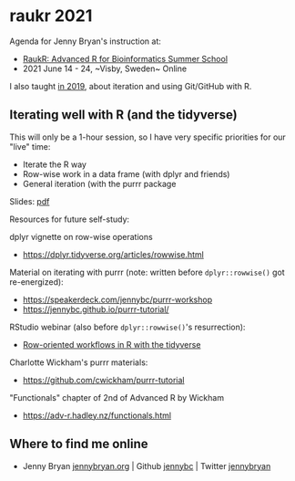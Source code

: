 # raukr 2021

Agenda for Jenny Bryan's instruction at:

  * [RaukR: Advanced R for Bioinformatics Summer School](https://nbisweden.github.io/workshop-RaukR-2106/)
  * 2021 June 14 - 24, ~Visby, Sweden~ Online
  
I also taught [in 2019](https://github.com/jennybc/2019-06_raukr-github-iteration#readme), about iteration and using Git/GitHub with R.

## Iterating well with R (and the tidyverse)

This will only be a 1-hour session, so I have very specific priorities for our "live" time:

* Iterate the R way
* Row-wise work in a data frame (with dplyr and friends)
* General iteration (with the purrr package
  
Slides: [pdf](iteration-in-r-with-tidyverse.pdf)

Resources for future self-study:

dplyr vignette on row-wise operations

* <https://dplyr.tidyverse.org/articles/rowwise.html>

Material on iterating with purrr (note: written before `dplyr::rowwise()` got re-energized):

  * <https://speakerdeck.com/jennybc/purrr-workshop>
  * <https://jennybc.github.io/purrr-tutorial/>
  
RStudio webinar (also before `dplyr::rowwise()`'s resurrection):

  * [Row-oriented workflows in R with the tidyverse](https://github.com/jennybc/row-oriented-workflows#readme)
  
Charlotte Wickham's purrr materials:

* <https://github.com/cwickham/purrr-tutorial>

"Functionals" chapter of 2nd of Advanced R by Wickham

* <https://adv-r.hadley.nz/functionals.html>

## Where to find me online

  * Jenny Bryan [jennybryan.org](https://jennybryan.org) \| Github [jennybc](https://github.com/jennybc) \| Twitter [jennybryan](https://twitter.com/jennybryan)
